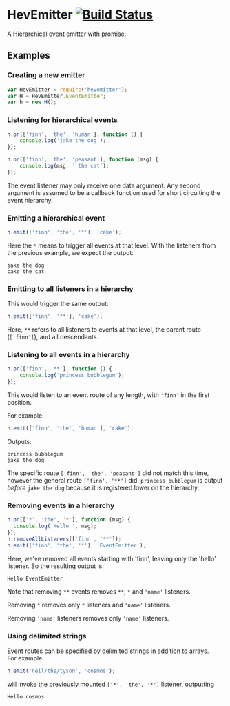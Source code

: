 # HevEmitter [![Build Status](http://jenkins.plediii.net:8080/buildStatus/icon?job=hevemitter&build=7)](http://jenkins.plediii.net:8080/job/hevemitter/7/)

A Hierarchical event emitter with promise.  

## Examples

### Creating a new emitter

```javascript
var HevEmitter = require('hevemitter');
var H = HevEmitter.EventEmitter;
var h = new H();
```

### Listening for hierarchical events

```javascript
h.on(['finn', 'the', 'human'], function () {
    console.log('jake the dog');
});

h.on(['finn', 'the', 'peasant'], function (msg) {
    console.log(msg, ' the cat');
});
```

The event listener may only receive one data argument.  Any second
argument is assumed to be a callback function used for short
circuiting the event hierarchy.

### Emitting a hierarchical event

```javascript
h.emit(['finn', 'the', '*'], 'cake');
```

Here the `*` means to trigger all events at that level.  With the
listeners from the previous example, we expect the output:
```
jake the dog
cake the cat
```

### Emitting to all listeners in a hierarchy

This would trigger the same output:
```javascript
h.emit(['finn', '**'], 'cake');
```
Here, `**` refers to all listeners to events at that level, the parent
route (`['finn']`), and all descendants.


### Listening to all events in a hierarchy
```javascript
h.on(['finn', '**'], function () {
    console.log('princess bubblegum');
});
```
This would listen to an event route of any length, with `'finn'` in the first position.

For example
```javascript
h.emit(['finn', 'the', 'human'], 'cake');
```

Outputs:
```
princess bubblegum
jake the dog
```

The specific route `['finn', 'the', 'peasant']` did not match this
time, however the general route `['finn', '**']` did.  `princess
bubblegum` is output *before* `jake the dog` because it is registered
lower on the hierarchy.

### Removing events in a hierarchy

```javascript
h.on(['*', 'the', '*'], function (msg) {
  console.log('Hello ', msg);
});
h.removeAllListeners(['finn', '**']);
h.emit(['finn', 'the', '*'], 'EventEmitter');
```
Here, we've removed all events starting with 'finn', leaving only the
'hello' listener.  So the resulting output is:
```
Hello EventEmitter
```

Note that removing `**` events removes `**`, `*` and `'name'` listeners.

Removing `*` removes only `*` listeners and `'name'` listeners.

Removing `'name'` listeners removes only `'name'` listeners.

### Using delimited strings
Event routes can be specified by delimited strings in addition to arrays.  
For example
```javascript
h.emit('neil/the/tyson', 'cosmos');
```
will invoke the previously mounted `['*', 'the', '*']` listener, outputting
```
Hello cosmos
```

